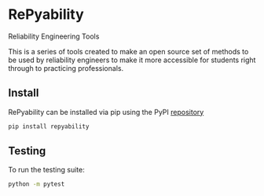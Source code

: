# RePyability
Reliability Engineering Tools

This is a series of tools created to make an open source set of methods to be used by reliability engineers to make it more accessible for students right through to practicing professionals.

## Install

RePyability can be installed via pip using the PyPI [repository](https://pypi.org/project/repyability/)

```bash
pip install repyability
```

## Testing

To run the testing suite:
```bash
python -m pytest
````